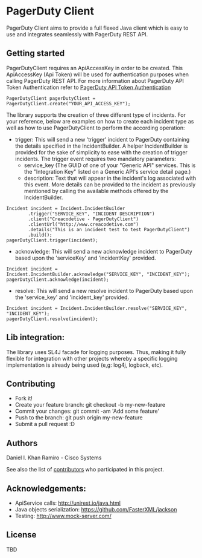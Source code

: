 # PagerDuty Client

PagerDuty Client aims to provide a full flexed Java client which is easy to use and integrates seamlessly
with PagerDuty REST API.

## Getting started

PagerDutyClient requires an ApiAccessKey in order to be created. This ApiAccessKey (Api Token) will be used for
authentication purposes when calling PagerDuty REST API. For more information about PagerDuty API Token Authentication
refer to [PagerDuty API Token Authentication](https://v2.developer.pagerduty.com/docs/authentication)

```
PagerDutyClient pagerDutyClient = PagerDutyClient.create("YOUR_API_ACCESS_KEY");
```

The library supports the creation of three different type of incidents. For your reference, below are examples
on how to create each incident type as well as how to use PagerDutyClient to perform the according operation:

- trigger: This will send a new 'trigger' incident to PagerDuty containing the details specified in the IncidentBuilder.
A helper IncidentBuilder is provided for the sake of simplicity to ease with the creation of trigger incidents. The
trigger event requires two mandatory parameters:
  - service_key (The GUID of one of your "Generic API" services. This is the "Integration Key" listed on a Generic
    API's service detail page.)
  - description: Text that will appear in the incident's log associated with this event.
More details can be provided to the incident as previously mentioned by calling the available methods offered by the
IncidentBuilder.
```
Incident incident = Incident.IncidentBuilder
        .trigger("SERVICE_KEY", "INCIDENT DESCRIPTION")
        .client("Creacodetive - PagerDutyClient")
        .clientUrl("http://www.creacodetive.com")
        .details("This is an incident test to test PagerDutyClient")
        .build();
pagerDutyClient.trigger(incident);
```

- acknowledge: This will send a new acknowledge incident to PagerDuty based upon the 'serviceKey' and 'incidentKey'
provided.
```
Incident incident = Incident.IncidentBuilder.acknowledge("SERVICE_KEY", "INCIDENT_KEY");
pagerDutyClient.acknowledge(incident);
```

- resolve: This will send a new resolve incident to PagerDuty based upon the 'service_key' and 'incident_key' provided.
```
Incident incident = Incident.IncidentBuilder.resolve("SERVICE_KEY", "INCIDENT_KEY");
pagerDutyClient.resolve(incident);
```

## Lib integration:

The library uses SL4J facade for logging purposes. Thus, making it fully flexible for integration with other
projects whereby a specific logging implementation is already being used (e,g: log4j, logback, etc).

## Contributing

- Fork it!
- Create your feature branch: git checkout -b my-new-feature
- Commit your changes: git commit -am 'Add some feature'
- Push to the branch: git push origin my-new-feature
- Submit a pull request :D

## Authors

Daniel I. Khan Ramiro - Cisco Systems

See also the list of [contributors](https://github.com/dikhan/pagerduty-client/graphs/contributors) who participated in this project.

## Acknowledgements:

- ApiService calls: http://unirest.io/java.html
- Java objects serialization: https://github.com/FasterXML/jackson
- Testing: http://www.mock-server.com/

## License

TBD

